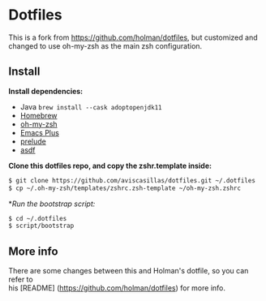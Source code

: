 # Dotfiles
This is a fork from https://github.com/holman/dotfiles, but customized and changed
to use oh-my-zsh as the main zsh configuration.

## Install

**Install dependencies:**

- Java `brew install --cask adoptopenjdk11`
- [Homebrew](https://brew.sh/)
- [oh-my-zsh](https://github.com/robbyrussell/oh-my-zsh)
- [Emacs Plus](https://github.com/d12frosted/homebrew-emacs-plus)
- [prelude](https://github.com/aviscasillas/prelude)
- [asdf](https://asdf-vm.com/#/)


**Clone this dotfiles repo,  and copy the zshr.template inside:**
```sh
$ git clone https://github.com/aviscasillas/dotfiles.git ~/.dotfiles
$ cp ~/.oh-my-zsh/templates/zshrc.zsh-template ~/oh-my-zsh.zshrc
```

**Run the bootstrap script:*
```sh
$ cd ~/.dotfiles
$ script/bootstrap
```

## More info
There are some changes between this and Holman's dotfile, so you can refer to  
his [README] (https://github.com/holman/dotfiles) for more info.

